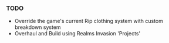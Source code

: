 
### **TODO**

- Override the game's current Rip clothing system with custom breakdown system
- Overhaul and Build using Realms Invasion 'Projects'